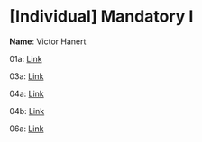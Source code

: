 # [Individual] Mandatory I

**Name**: Victor Hanert

01a: [Link](https://example.com/01a)

03a: [Link](https://example.com/03a)

04a: [Link](https://example.com/04a)

04b: [Link](https://example.com/04b)

06a: [Link](https://example.com/06a)
